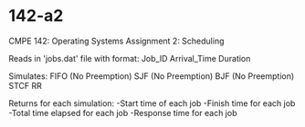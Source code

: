 # 142-a2
CMPE 142: Operating Systems
Assignment 2: Scheduling

Reads in 'jobs.dat' file with format:
Job_ID  Arrival_Time    Duration

Simulates:
FIFO (No Preemption)
SJF (No Preemption)
BJF (No Preemption)
STCF
RR

Returns for each simulation:
-Start time of each job
-Finish time for each job
-Total time elapsed for each job
-Response time for each job